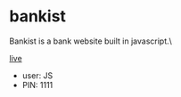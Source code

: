 # bankist

Bankist is a bank website built in javascript.\

[live](https://bielesz.github.io/bankist/)

- user: JS
- PIN: 1111

